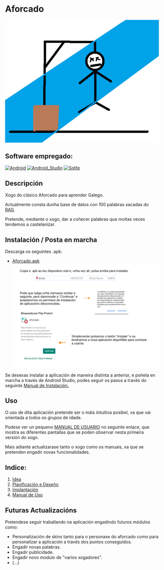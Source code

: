 # Aforcado
 ![Logo Aforcado](/img/six.png)
 ## Software empregado:
[![Android](https://img.shields.io/badge/Android-3DDC84?style=for-the-badge&logo=android&logoColor=white&labelColor=101010)]()
[![Android_Studio](https://img.shields.io/badge/Android_Studio-3DDC84?style=for-the-badge&logo=android-studio&logoColor=white&labelColor=101010)]()
[![Sqlite](https://img.shields.io/badge/-sqlite-grey?style=for-the-badge&logo=sqlite&logoColor=white&labelColor=101010)]()
</br>
 ## Descripción
Xogo do clásico Aforcado para aprender Galego. 

Actualmente consta dunha base de datos con 100 palabras sacadas do [RAG](https://academia.gal/dicionario). 

Pretende, mediante o xogo, dar a coñecer palabras que moitas veces tendemos a castelanizar.

## Instalación / Posta en marcha
Descarga os seguintes .apk:
* [Aforcado.apk](/aforcado.apk)
![InstalacionApk](/doc/img/instalacionApk.png)

Se desexas instalar a aplicación de maneira distinta a anterior, e poñela en marcha a través de Android Studio, podes seguir os pasos a través do seguinte [Manual de Instalación.](/doc/implantacion.md)

## Uso
O uso de dita aplicación pretende ser o máis intuitiva posíbel, xa que vai orientada a todos os grupos de idade.

Podese ver un pequeno [MANUAL DE USUARIO](/documentacion/manual_usuario.pdf) no seguinte enlace, que mostra as diferentes pantallas que se poden observar nesta primeira versión do xogo.

Mais adiante actualizarase tanto o xogo como os manuais, xa que se pretenden engadir novas funcionalidades.

## Indice:
1. [Idea](/doc/idea.md)
2. [Planificación e Deseño](/doc/plan.md)
3. [Implantación](/doc/implantacion.md)
4. [Manual de Uso](/documentacion/manual_usuario.pdf)

## Futuras Actualizacións
Pretendese seguir traballando na aplicación engadindo futuros módulos como:
* Personalización de skins tanto para o personaxe do aforcado como para personalizar a aplicación a través dos puntos conseguidos.
* Engadir novas palabras.
* Engadir publicidade. 
* Engadir novo modulo de "varios xogadores".
* (...)



